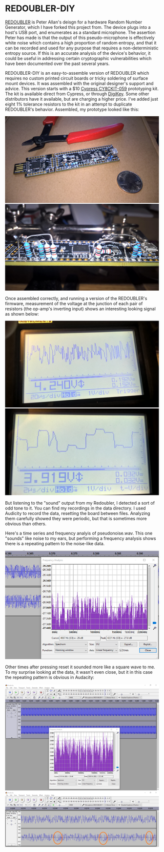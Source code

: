 # REDOUBLER-DIY

[REDOUBLER](https://github.com/alwynallan/redoubler) is  Peter Allan's  deisgn for a hardware Random Number Generator, which I have forked this project from.   The device plugs into a host's USB port, and enumerates as a standard microphone. The assertion Peter has made is that the output of this pseudo-microphone is effectively white noise which contains a high proportion of random entropy, and that it can be recorded and used for any purpose that requires a non-deterministic entropy source.  If this is an accurate analysis of the device's behavior, it could be useful in addressing certain cryptographic vulnerabilities which have been documented over the past several years.

REDOUBLER-DIY is an easy-to-assemble version of REDOUBLER which requires no custom printed circuit boards or tricky soldering of surface mount devices.  It was assembled with the original designer's support and advice.   This version starts with a $10  [Cypress CY8CKIT-059](http://www.cypress.com/documentation/development-kitsboards/cy8ckit-059-psoc-5lp-prototyping-kit-onboard-programmer-and)  prototyping kit.   The kit is available direct from Cypress, or through [DigiKey](http://www.digikey.com/product-detail/en/cypress-semiconductor-corp/CY8CKIT-059/428-3390-ND/5184557).   Some other distributors have it available, but are  charging a higher price.  I've added just eight 1% tolerance resistors to the kit in an attempt to duplicate REDOUBLER's behavior.     Assembled, my prototype looked like this:

![REDOUBLER-DIY, hand built](images/WP_20160626_15_29_31_Pro.jpg?raw=true "assembled")
![close up of resistors](images/WP_20160629_21_06_49_Pro.jpg?raw=true "resistors")

Once assembled correctly, and running a version of the REDOUBLER's firmware, measurement of the voltage at the junction of each pair of resistors (the op-amp's inverting input) shows an interesting looking signal as shown below: 

![oscope trace of op-amp inverting input](images/WP_20160629_21_10_32_Pro.jpg?raw=true "scope")
![oscope trace of op-amp inverting input](images/WP_20160629_21_12_33_Pro.jpg?raw=true "scope")

But listening to the "sound" output from my Redoubler, I detected a sort of odd tone to it.   You can find my recordings in the data directory.   I used Audicity to record the data, resetting the board between files.   Analyzing them carefully showed they were periodic, but that is sometimes more obvious than others.        

Here's a time series and frequency analyis of pseudonoise.wav.   This one "sounds" like noise to my ears, but performing a frequency analysis shows there is a repeating pattern to the noise-like data.

![Pseudo Noise](images/pseudonoise.png)

Other times after pressing reset it sounded more like a square wave to me.   To my surprise looking at the data, it wasn't even close, but it in this case the repeating pattern is obvious in Audacity:

![Less noise like 1](images/Audacity1.png)
![Less noise like 2](images/Audacity2.png)

